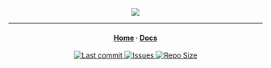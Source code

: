<p align="center">
  <img src="https://github.com/user-attachments/assets/01edc86d-13d0-41ea-8522-92956c01308b">
</p>
<hr>

<h4 align="center">
  <a href="https://bbang-buddy.com">Home</a>
  ·
  <a href="https://bbang-buddy.github.io">Docs</a>
</h4>
<div align="center">
  <p>
    <a href="https://github.com/LazyVim/LazyVim/pulse">
      <img alt="Last commit" src="https://img.shields.io/github/last-commit/shj78/bbang-buddy?style=for-the-badge&logo=starship&color=8bd5ca&logoColor=D9E0EE&labelColor=302D41"/>
    </a>
    <a href="https://github.com/LazyVim/LazyVim/issues">
      <img alt="Issues" src="https://img.shields.io/github/issues/shj78/bbang-buddy?style=for-the-badge&logo=bilibili&color=F5E0DC&logoColor=D9E0EE&labelColor=302D41" />
    </a>
      <a href="https://github.com/LazyVim/LazyVim">
      <img alt="Repo Size" src="https://img.shields.io/github/repo-size/shj78/bbang-buddy?color=%23DDB6F2&label=SIZE&logo=codesandbox&style=for-the-badge&logoColor=D9E0EE&labelColor=302D41" />
    </a>
  </p>
</div>


